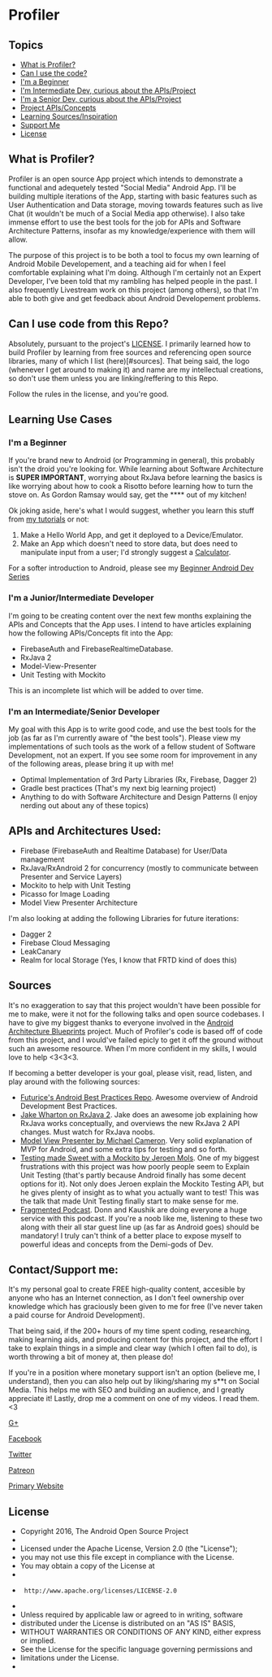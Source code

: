 # Profiler

## Topics
* [What is Profiler?](#what-is-profiler)
* [Can I use the code?](#can-i-use-code-from-this-repo)
* [I'm a Beginner](#im-a-beginner)
* [I'm Intermediate Dev, curious about the APIs/Project](#im-a-juniorintermediate-developer)
* [I'm a Senior Dev, curious about the APIs/Project](#im-an-intermediatesenior-developer)
* [Project APIs/Concepts](#apis-and-architectures-used)
* [Learning Sources/Inspiration](#sources)
* [Support Me](#contactsupport-me)
* [License](#license)

## What is Profiler?

Profiler is an open source App project which intends to demonstrate a functional and adequetely tested "Social Media" Android App.
I'll be building multiple iterations of the App, starting with basic features such as User Authentication and Data storage, moving towards features such as live Chat
(it wouldn't be much of a Social Media app otherwise). I also take immense effort to use the best tools for the job for APIs and Software Architecture Patterns, insofar as my knowledge/experience with them will allow.

The purpose of this project is to be both a tool to focus my own learning of Android Mobile Developement, and a teaching aid for when I feel comfortable explaining what I'm doing. Although I'm certainly not an Expert Developer, I've been told that my rambling has helped people in the past. I also frequently Livestream work on this project (among others), so that I'm able to both give and get feedback about Android Developement problems.

## Can I use code from this Repo?
Absolutely, pursuant to the project's [LICENSE](LICENSE.md). I primarily learned how to build Profiler by learning from free sources and referencing open source libraries, many of which I list (here)[#sources]. That being said, the logo (whenever I get around to making it) and name are my intellectual creations, so don't use them unless you are linking/reffering to this Repo.

Follow the rules in the license, and you're good.

## Learning Use Cases
### I'm a Beginner
If you're brand new to Android (or Programming in general), this probably isn't the droid you're looking for. While learning about Software Architecture is **SUPER IMPORTANT**, worrying about RxJava before learning the basics is like worrying about how to cook a Risotto before learning how to turn the stove on. As Gordon Ramsay would say, get the **** out of my kitchen!

Ok joking aside, here's what I would suggest, whether you learn this stuff from [my tutorials](http://wiseassblog.com/tutorials/) or not:
1. Make a Hello World App, and get it deployed to a Device/Emulator.
2. Make an App which doesn't need to store data, but does need to manipulate input from a user; I'd strongly suggest a [Calculator](https://github.com/BracketCove/Calculator).

For a softer introduction to Android, please see my [Beginner Android Dev Series](https://www.youtube.com/playlist?list=PLEVlop6sMHCp3Wp0mqT2-OxHwVdAod1uy)

### I'm a Junior/Intermediate Developer
I'm going to be creating content over the next few months explaining the APIs and Concepts that the App uses. I intend to have articles explaining how the following APIs/Concepts fit into the App:
* FirebaseAuth and FirebaseRealtimeDatabase.
* RxJava 2
* Model-View-Presenter
* Unit Testing with Mockito

This is an incomplete list which will be added to over time.

### I'm an Intermediate/Senior Developer
My goal with this App is to write good code, and use the best tools for the job (as far as I'm currently aware of "the best tools"). Please view my implementations of such tools as the work of a fellow student of Software Development, not an expert. If you see some room for improvement in any of the following areas, please bring it up with me!
* Optimal Implementation of 3rd Party Libraries (Rx, Firebase, Dagger 2)
* Gradle best practices (That's my next big learning project)
* Anything to do with Software Architecture and Design Patterns (I enjoy nerding out about any of these topics)

## APIs and Architectures Used:
* Firebase (FirebaseAuth and Realtime Database) for User/Data management
* RxJava/RxAndroid 2 for concurrency (mostly to communicate between Presenter and Service Layers)
* Mockito to help with Unit Testing
* Picasso for Image Loading
* Model View Presenter Architecture

I'm also looking at adding the following Libraries for future iterations:
* Dagger 2
* Firebase Cloud Messaging
* LeakCanary
* Realm for local Storage (Yes, I know that FRTD kind of does this)

## Sources

It's no exaggeration to say that this project wouldn't have been possible for me to make, were it not for the following talks and open source codebases. I have to give my biggest thanks to everyone involved in the [Android Architecture Blueprints](https://github.com/googlesamples/android-architecture) project. Much of Profiler's code is based off of code from this project, and I would've failed epicly to get it off the ground without such an awesome resource. When I'm more confident in my skills, I would love to help <3<3<3.

If becoming a better developer is your goal, please visit, read, listen, and play around with the following sources:
* [Futurice's Android Best Practices Repo](https://github.com/futurice/android-best-practices). Awesome overview of Android Development Best Practices.
* [Jake Wharton on RxJava 2](https://www.youtube.com/watch?v=htIXKI5gOQU&t=1795s). Jake does an awesome job explaining how RxJava works conceptually, and overviews the new RxJava 2 API changes. Must watch for RxJava noobs.
* [Model View Presenter by Michael Cameron](https://www.youtube.com/watch?v=AoqL1PN8hCk&t=1229s). Very solid explanation of MVP for Android, and some extra tips for testing and so forth.
* [Testing made Sweet with a Mockito by Jeroen Mols](https://www.youtube.com/watch?v=DJDBl0vURD4&t=33s). One of my biggest frustrations with this project was how poorly people seem to Explain Unit Testing (that's partly because Android finally has some decent options for it). Not only does Jeroen explain the Mockito Testing API, but he gives plenty of insight as to what you actually want to test! This was the talk that made Unit Testing finally start to make sense for me.
* [Fragmented Podcast](http://fragmentedpodcast.com/). Donn and Kaushik are doing everyone a huge service with this podcast. If you're a noob like me, listening to these two along with their all star guest line up (as far as Android goes) should be mandatory! I truly can't think of a better place to expose myself to powerful ideas and concepts from the Demi-gods of Dev.

## Contact/Support me:
It's my personal goal to create FREE high-quality content, accesible by anyone who has an Internet connection, as I don't feel ownership over knowledge which has graciously been given to me for free (I've never taken a paid course for Android Development).

That being said, if the 200+ hours of my time spent coding, researching, making learning aids, and producing content for this project, and the effort I take to explain things in a simple and clear way (which I often fail to do), is worth throwing a bit of money at, then please do!

If you're in a position where monetary support isn't an option (believe me, I understand), then you can also help out by liking/sharing my s**t on Social Media. This helps me with SEO and building an audience, and I greatly appreciate it! Lastly, drop me a comment on one of my videos. I read them. <3

[G+](https://plus.google.com/+wiseass)

[Facebook](https://www.facebook.com/wiseassblog/)

[Twitter](https://twitter.com/wiseAss301)

[Patreon](https://www.patreon.com/bePatron?u=5114325)

[Primary Website](http://wiseassblog.com/)

## License
 * Copyright 2016, The Android Open Source Project
 *
 * Licensed under the Apache License, Version 2.0 (the "License");
 * you may not use this file except in compliance with the License.
 * You may obtain a copy of the License at
 *
 *      http://www.apache.org/licenses/LICENSE-2.0
 *
 * Unless required by applicable law or agreed to in writing, software
 * distributed under the License is distributed on an "AS IS" BASIS,
 * WITHOUT WARRANTIES OR CONDITIONS OF ANY KIND, either express or implied.
 * See the License for the specific language governing permissions and
 * limitations under the License.
 *

